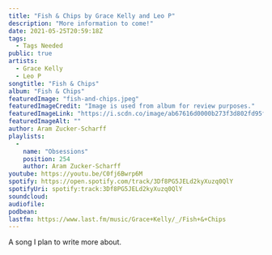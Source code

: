 ```yaml
---
title: "Fish & Chips by Grace Kelly and Leo P"
description: "More information to come!"
date: 2021-05-25T20:59:18Z
tags:
  - Tags Needed
public: true
artists:
  - Grace Kelly
  - Leo P
songtitle: "Fish & Chips"
album: "Fish & Chips"
featuredImage: "fish-and-chips.jpeg"
featuredImageCredit: "Image is used from album for review purposes."
featuredImageLink: "https://i.scdn.co/image/ab67616d0000b273f3d802fd95f0e32ba3ab06ff"
featuredImageAlt: ""
author: Aram Zucker-Scharff
playlists:
  -
    name: "Obsessions"
    position: 254
    author: Aram Zucker-Scharff
youtube: https://youtu.be/C0fj6Bwrp6M
spotify: https://open.spotify.com/track/3Df8PG5JELd2kyXuzq0QlY
spotifyUri: spotify:track:3Df8PG5JELd2kyXuzq0QlY
soundcloud:
audiofile:
podbean:
lastfm: https://www.last.fm/music/Grace+Kelly/_/Fish+&+Chips
---
```


A song I plan to write more about.
		